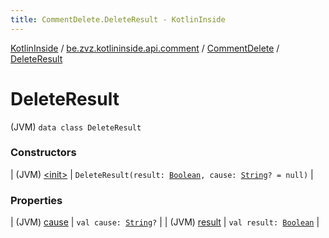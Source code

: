 ```yaml
---
title: CommentDelete.DeleteResult - KotlinInside
---
```


[KotlinInside](../../../index.html) / [be.zvz.kotlininside.api.comment](../../index.html) / [CommentDelete](../index.html) / [DeleteResult](./index.html)

# DeleteResult

(JVM) `data class DeleteResult`

### Constructors

| (JVM) [&lt;init&gt;](-init-.html) | `DeleteResult(result: `[`Boolean`](https://kotlinlang.org/api/latest/jvm/stdlib/kotlin/-boolean/index.html)`, cause: `[`String`](https://kotlinlang.org/api/latest/jvm/stdlib/kotlin/-string/index.html)`? = null)` |

### Properties

| (JVM) [cause](cause.html) | `val cause: `[`String`](https://kotlinlang.org/api/latest/jvm/stdlib/kotlin/-string/index.html)`?` |
| (JVM) [result](result.html) | `val result: `[`Boolean`](https://kotlinlang.org/api/latest/jvm/stdlib/kotlin/-boolean/index.html) |

